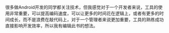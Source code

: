 很多做Android开发的同学都关注技术，但我感觉对于一个开发者来说，工具的使用非常重要，可以提高编码速度，可以让更多的时间花在逻辑上，或者有更多的时间成长，而不是浪费在敲代码上，对于一个管理者来说更加重要，工具的熟练成功直接影响开发效率，所以我有编辑此书的想法。